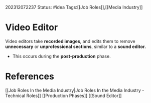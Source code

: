 202312072237
Status: #idea
Tags:[[Job Roles]],[[Media Industry]]

# Video Editor

Video editors take **recorded images**, and edits them to remove **unnecessary** or **unprofessional sections**, similar to a **sound editor.** 

- This occurs during the **post-production** phase.

# **References**

[[Job Roles In the Media Industry|Job Roles In the Media Industry - Technical Roles]]
[[Production Phases]]
[[Sound Editor]]